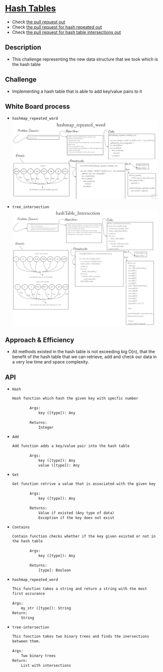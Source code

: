 # [Hash Tables](https://github.com/majedalswaeer/data-structures-and-algorithms/tree/hashTable/python/hashTables)
- Check [the pull request out](https://github.com/majedalswaeer/data-structures-and-algorithms/pull/20)
- Check [the pull request for hash repeated out](https://github.com/majedalswaeer/data-structures-and-algorithms/pull/21)
- Check [the pull request for hash table intersections out](https://github.com/majedalswaeer/data-structures-and-algorithms/pull/22)

## Description
- This challenge representing the new data structure that we took which is the hash table

## Challenge
- Implementing a hash table that is able to add key/value pairs to it

## White Board process
- `hashmap_repeated_word`
![hashmap_repeated_word](hashmap_repeated_word.png)

- `tree_intersection`
![tree_intersection](hash_intersection.PNG)

## Approach & Efficiency
- All methods existed in the hash table is not exceeding big O(n), that the benefit of the hash table that we can retrieve, add and check our data in a very low time and space complexity.

## API

- `Hash`

    ```
    Hash function which hash the given key with specfic number

            Args:
                key ([type]): Any

            Returns:
                Integer
    ```
- `Add`

    ```
    Add function adds a key/value pair into the hash table

            Args:
                key ([type]): Any
                value ([type]): Any
    ```
- `Get`

    ```
    Get function retrive a value that is associated with the given key

            Args:
                key ([type]): Any

            Returns:
                Value if existed (Any type of data)
                Exception if the key does not exist

    ```
- `Contains`

    ```
    Contain function checks whether if the key given existed or not in the hash table

            Args:
                key ([type]): Any

            Returns:
                [type]: Boolean

    ```
- `hashmap_repeated_word`
    ```
    This function takes a string and return a string with the most first occurance

    Args:
        my_str ([type]): String
    Return:
        String

    ```
- `tree-intersection`
    ```
    This function takes two binary trees and finds the inersections between them.

    Args:
        Two binary trees
    Return:
        List with intersections
    ```
